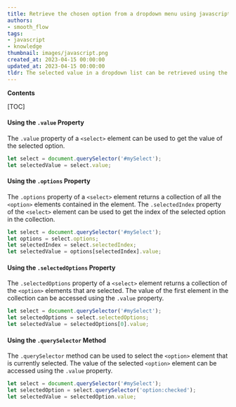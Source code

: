 ```yaml
---
title: Retrieve the chosen option from a dropdown menu using javascript
authors:
- smooth_flow
tags:
- javascript
- knowledge
thumbnail: images/javascript.png
created_at: 2023-04-15 00:00:00
updated_at: 2023-04-15 00:00:00
tldr: The selected value in a dropdown list can be retrieved using the `document.getElementById()` method.
---
```


**Contents**

[TOC]

#### Using the `.value` Property

The `.value` property of a `<select>` element can be used to get the value of the selected option.

```javascript
let select = document.querySelector('#mySelect');
let selectedValue = select.value;
```

#### Using the `.options` Property

The `.options` property of a `<select>` element returns a collection of all the `<option>` elements contained in the element. The `.selectedIndex` property of the `<select>` element can be used to get the index of the selected option in the collection.

```javascript
let select = document.querySelector('#mySelect');
let options = select.options;
let selectedIndex = select.selectedIndex;
let selectedValue = options[selectedIndex].value;
```

#### Using the `.selectedOptions` Property

The `.selectedOptions` property of a `<select>` element returns a collection of the `<option>` elements that are selected. The value of the first element in the collection can be accessed using the `.value` property.

```javascript
let select = document.querySelector('#mySelect');
let selectedOptions = select.selectedOptions;
let selectedValue = selectedOptions[0].value;
```

#### Using the `.querySelector` Method

The `.querySelector` method can be used to select the `<option>` element that is currently selected. The value of the selected `<option>` element can be accessed using the `.value` property.

```javascript
let select = document.querySelector('#mySelect');
let selectedOption = select.querySelector('option:checked');
let selectedValue = selectedOption.value;
```
